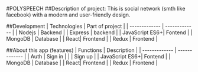 #POLYSPEECH
##Description of project:
This is social network (smth like facebook) with a modern and user-friendly design.

##Development
| Technologies | Part of project |
| ------------- | ------------- |
| Nodejs | Backend |
| Express | backend |
| JavaScript ES6+| Fontend |
| MongoDB | Database |
| React| Frontend |
| Redux | Frontend |

##About this app (features)
| Functions | Description |
| ------------- | ------------- |
| Auth | Sign in |
| | Sign up |
| JavaScript ES6+| Fontend |
| MongoDB | Database |
| React| Frontend |
| Redux | Frontend |
